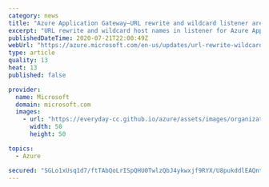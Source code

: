 ```yaml
---
category: news
title: "Azure Application Gateway—URL rewrite and wildcard listener are now in preview"
excerpt: "URL rewrite and wildcard host names in listener for Azure Application Gateway are now available in preview. Use URL rewrite to rewrite the host name, path, and query string of the request URL. Use the wildcard listener capability add wildcard characters and configure up to five host names per listener."
publishedDateTime: 2020-07-21T22:00:49Z
webUrl: "https://azure.microsoft.com/en-us/updates/url-rewrite-wildcard-listener-preview/"
type: article
quality: 13
heat: 13
published: false

provider:
  name: Microsoft
  domain: microsoft.com
  images:
    - url: "https://everyday-cc.github.io/azure/assets/images/organizations/microsoft.com-50x50.jpg"
      width: 50
      height: 50

topics:
  - Azure

secured: "SGLo1xUsq1d7/ftTAbQoLrISpQHU0TwlzQbJ4ykwxjf9RYX/U8pukddlEAQntY6CRWSkEB8i9DdP2h0g8yAmAtb8jFLrswNtbZJFh5PTEjDPXLdZ3LrZejbisIXr5CbhtfMAptzETGbcCmSw0K6w8PkYs5cG6dwD3SXLmokYSWfV86WwIP5g1St4VGEoRIGBv6TKskcAxT3iOZ3Ief5UgPNFMGp8c0QeplGDCPZslS2Gfp3lyMZaIviLdl0HcNotUvrXidTYWNuV3wKCpbf7kEWmlA/qERmogxBYk7w9VLV+hmFH8VdpjKDijilr5Ppq3L4gQqiqV9N5l2dxD9x+sw==;dSv2G0O/96KXli5mTDS4UQ=="
---
```


